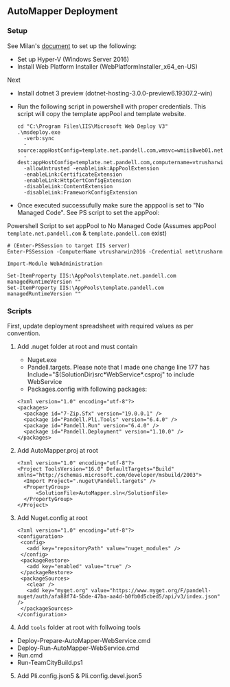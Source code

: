 ## AutoMapper Deployment

### Setup 
See Milan's [document](https://github.com/pandell/Deployment/wiki/IIS-setup) to set up the following: 
   - Set up Hyper-V (Windows Server 2016)
   - Install Web Platform Installer (WebPlatformInstaller_x64_en-US)

Next
- Install dotnet 3 preview (dotnet-hosting-3.0.0-preview6.19307.2-win)
- Run the following script in powershell with proper credentials. This script will copy the template appPool and template website. 
   ```
   cd "C:\Program Files\IIS\Microsoft Web Deploy V3"
   .\msdeploy.exe 
     -verb:sync 
     -source:appHostConfig=template.net.pandell.com,wmsvc=wmiis8web01.net.pandell.com,userName=wdeployadmin,password=*******,encryptPassword=***** 
     -dest:appHostConfig=template.net.pandell.com,computername=vtrusharwin2016.net.pandell.com,userName=net\trusharm,password=*******,encryptPassword=****** 
     -allowUntrusted -enableLink:AppPoolExtension 
     -enableLink:CertificateExtension 
     -enableLink:HttpCertConfigExtension 
     -disableLink:ContentExtension 
     -disableLink:FrameworkConfigExtension
   ```

- Once executed successufully make sure the apppool is set to "No Managed Code". See PS script to set the appPool:

Powershell Script to set appPool to No Managed Code (Assumes appPool `template.net.pandell.com` & `template.pandell.com` exist)
   ```
   # (Enter-PSSession to target IIS server)
   Enter-PSSession -ComputerName vtrusharwin2016 -Credential net\trusharm

   Import-Module WebAdministration

   Set-ItemProperty IIS:\AppPools\template.net.pandell.com managedRuntimeVersion ""
   Set-ItemProperty IIS:\AppPools\template.pandell.com managedRuntimeVersion ""
   ```

### Scripts

First, update deployment spreadsheet with required values as per convention.

1. Add .nuget folder at root and must contain
    - Nuget.exe
    - Pandell.targets. Please note that I made one change line 177 has Include="$(SolutionDir)src\*WebService\*.csproj" to include WebService
    - Packages.config with following packages:
   ```
   <?xml version="1.0" encoding="utf-8"?>
   <packages>
     <package id="7-Zip.Sfx" version="19.0.0.1" />
     <package id="Pandell.Pli.Tools" version="6.4.0" />
     <package id="Pandell.Run" version="6.4.0" />
     <package id="Pandell.Deployment" version="1.10.0" />
   </packages>
   ```
      
    
2. Add AutoMapper.proj at root
   ```
   <?xml version="1.0" encoding="utf-8"?>
   <Project ToolsVersion="16.0" DefaultTargets="Build" xmlns="http://schemas.microsoft.com/developer/msbuild/2003">
     <Import Project=".nuget\Pandell.targets" />
     <PropertyGroup>
         <SolutionFile>AutoMapper.sln</SolutionFile>
     </PropertyGroup>
   </Project>
   ```
    
3. Add Nuget.config at root
   ```
   <?xml version="1.0" encoding="utf-8"?>
   <configuration>
    <config>
      <add key="repositoryPath" value="nuget_modules" />
    </config>
    <packageRestore>
      <add key="enabled" value="true" />
    </packageRestore>
    <packageSources>
      <clear />
      <add key="myget.org" value="https://www.myget.org/F/pandell-nuget/auth/afa88f74-5bde-47ba-aa4d-b0fb0d5cbed5/api/v3/index.json" />
    </packageSources>
   </configuration>
   ```
  
4. Add `tools` folder at root with follwoing tools
  - Deploy-Prepare-AutoMapper-WebService.cmd
  - Deploy-Run-AutoMapper-WebService.cmd
  - Run.cmd
  - Run-TeamCityBuild.ps1
  
 5. Add Pli.config.json5 & Pli.config.devel.json5
 


